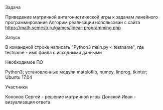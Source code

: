 Задача

Приведение матричной антагонистической игры к задачам линейного программирования
Алгорим реализации использован с сайта https://math.semestr.ru/games/linear-programming.php

Запуск

В командной строке написать "Python3 main.py < testname", где testname - имя файла
 с исходными данными

Необходимое ПО

Python3; установленные модули matplotlib, numpy, linprog, tkinter; Ubuntu 17.04

Участники

Кононов Сергей - решение матричной игры
Донской Иван - визуализация ответа